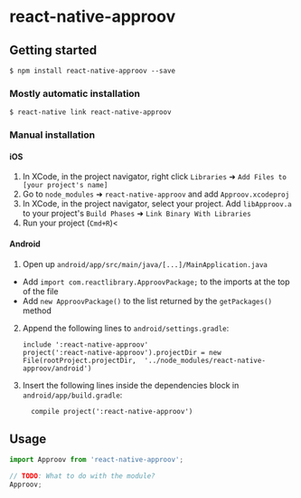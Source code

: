 # react-native-approov

## Getting started

`$ npm install react-native-approov --save`

### Mostly automatic installation

`$ react-native link react-native-approov`

### Manual installation


#### iOS

1. In XCode, in the project navigator, right click `Libraries` ➜ `Add Files to [your project's name]`
2. Go to `node_modules` ➜ `react-native-approov` and add `Approov.xcodeproj`
3. In XCode, in the project navigator, select your project. Add `libApproov.a` to your project's `Build Phases` ➜ `Link Binary With Libraries`
4. Run your project (`Cmd+R`)<

#### Android

1. Open up `android/app/src/main/java/[...]/MainApplication.java`
  - Add `import com.reactlibrary.ApproovPackage;` to the imports at the top of the file
  - Add `new ApproovPackage()` to the list returned by the `getPackages()` method
2. Append the following lines to `android/settings.gradle`:
  	```
  	include ':react-native-approov'
  	project(':react-native-approov').projectDir = new File(rootProject.projectDir, 	'../node_modules/react-native-approov/android')
  	```
3. Insert the following lines inside the dependencies block in `android/app/build.gradle`:
  	```
      compile project(':react-native-approov')
  	```


## Usage
```javascript
import Approov from 'react-native-approov';

// TODO: What to do with the module?
Approov;
```

